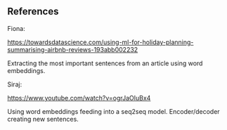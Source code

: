 



## References

Fiona:

https://towardsdatascience.com/using-ml-for-holiday-planning-summarising-airbnb-reviews-193abb002232

Extracting the most important sentences from an article using word embeddings.

Siraj:

https://www.youtube.com/watch?v=ogrJaOIuBx4

Using word embeddings feeding into a seq2seq model.
Encoder/decoder creating new sentences.
